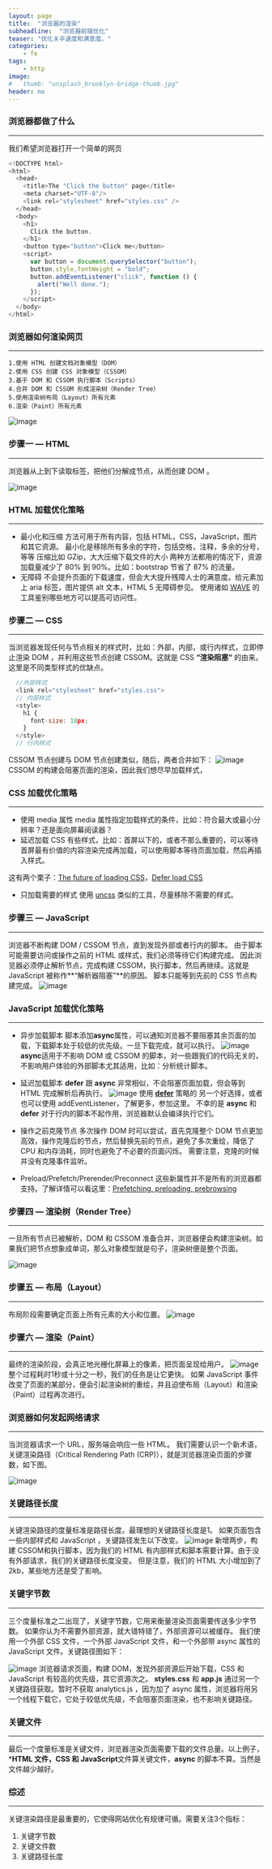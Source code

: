 ```yaml
---
layout: page
title:  "浏览器的渲染"
subheadline:  "浏览器前端优化"
teaser: "优化关乎速度和满意度。"
categories:
    - fe
tags:
    - http
image:
#   thumb: "unsplash_brooklyn-bridge-thumb.jpg"
header: no
---
```


### 浏览器都做了什么
----
  我们希望浏览器打开一个简单的网页

```js
<!DOCTYPE html>
<html>
  <head>
    <title>The "Click the button" page</title>
    <meta charset="UTF-8"/>
    <link rel="stylesheet" href="styles.css" />
  </head>
  <body>
    <h1>
      Click the button.
    </h1>
    <button type="button">Click me</button>
    <script>
      var button = document.querySelector("button");
      button.style.fontWeight = "bold";
      button.addEventListener("click", function () {
        alert("Well done.");
      });
    </script>
  </body>
</html>
```

### 浏览器如何渲染网页
-----

    1.使用 HTML 创建文档对象模型（DOM）
    2.使用 CSS 创建 CSS 对象模型（CSSOM）
    3.基于 DOM 和 CSSOM 执行脚本（Scripts）
    4.合并 DOM 和 CSSOM 形成渲染树（Render Tree）
    5.使用渲染树布局（Layout）所有元素
    6.渲染（Paint）所有元素

![image](/static/img/fe-liu-2.png)

### 步骤一 — HTML
-----

浏览器从上到下读取标签，把他们分解成节点，从而创建 DOM 。

![image](/static/img/fe-liu-1.png)

### HTML 加载优化策略
-----

  - 最小化和压缩
    方法可用于所有内容，包括 HTML，CSS，JavaScript，图片和其它资源。
    最小化是移除所有多余的字符，包括空格，注释，多余的分号，等等
    压缩比如 GZip，大大压缩下载文件的大小
    两种方法都用的情况下，资源加载量减少了 80% 到 90%。比如：bootstrap 节省了 87% 的流量。
  - 无障碍
    不会提升页面的下载速度，但会大大提升残障人士的满意度。给元素加上 aria 标签，图片提供 alt 文本，HTML 5 无障碍参见。
    使用诸如 [WAVE](http://wave.webaim.org/) 的工具鉴别哪些地方可以提高可访问性。

### 步骤二 — CSS
-----

  当浏览器发现任何与节点相关的样式时，比如：外部，内部，或行内样式，立即停止渲染 DOM ，并利用这些节点创建 CSSOM。这就是 CSS **“渲染阻塞“** 的由来。这里是不同类型样式的优缺点。
  ```js
    //外部样式
    <link rel="stylesheet" href="styles.css">
    // 内部样式
    <style>
      h1 {
        font-size: 18px;
      }
    </style>
    // 行内样式
  ```
  CSSOM 节点创建与 DOM 节点创建类似，随后，两者合并如下：
![image](/static/img/fe-liu-3.png)
CSSOM 的构建会阻塞页面的渲染，因此我们想尽早加载样式，

### CSS 加载优化策略
-----

  - 使用 media 属性
media 属性指定加载样式的条件，比如：符合最大或最小分辨率？还是面向屏幕阅读器？
  - 延迟加载 CSS
有些样式，比如：首屏以下的，或者不那么重要的，可以等待首屏最有价值的内容渲染完成再加载，可以使用脚本等待页面加载，然后再插入样式。

这有两个栗子：[The future of loading CSS](https://jakearchibald.com/2016/link-in-body/)，[Defer load CSS](https://www.giftofspeed.com/defer-loading-css/)

  - 只加载需要的样式
使用 [uncss](https://github.com/giakki/uncss) 类似的工具，尽量移除不需要的样式。


### 步骤三 — JavaScript
-----

浏览器不断构建 DOM / CSSOM 节点，直到发现外部或者行内的脚本。
由于脚本可能需要访问或操作之前的 HTML 或样式，我们必须等待它们构建完成。
因此浏览器必须停止解析节点，完成构建 CSSOM，执行脚本，然后再继续。这就是 JavaScript 被称作**“解析器阻塞”**的原因。
脚本只能等到先前的 CSS 节点构建完成。
![image](/static/img/fe-liu-4.png)


### JavaScript 加载优化策略
-----
  - 异步加载脚本
    脚本添加**async**属性，可以通知浏览器不要阻塞其余页面的加载，下载脚本处于较低的优先级。一旦下载完成，就可以执行。
![image](/static/img/fe-liu-5.png)
    **async**适用于不影响 DOM 或 CSSOM 的脚本，对一些跟我们的代码无关的，不影响用户体验的外部脚本尤其适用，比如：分析统计脚本。

  - 延迟加载脚本
    **defer** 跟 **async** 非常相似，不会阻塞页面加载，但会等到 HTML 完成解析后再执行。
![image](/static/img/fe-liu-6.png)
使用 **[defer](https://varvy.com/pagespeed/defer-loading-javascript.html)** 策略的 另一个好选择，或者也可以使用 addEventListener，了解更多，参加这里。
不幸的是 **async** 和 **defer** 对于行内的脚本不起作用，浏览器默认会编译执行它们。
  - 操作之前克隆节点
多次操作 DOM 时可以尝试，首先克隆整个 DOM 节点更加高效，操作克隆后的节点，然后替换先前的节点，避免了多次重绘，降低了 CPU 和内存消耗，同时也避免了不必要的页面闪烁。
需要注意，克隆的时候并没有克隆事件监听。

  - Preload/Prefetch/Prerender/Preconnect
这些新属性并不是所有的浏览器都支持。了解详情可以看这里：[Prefetching, preloading, prebrowsing](https://css-tricks.com/prefetching-preloading-prebrowsing/)

### 步骤四 — 渲染树（Render Tree）
----
一旦所有节点已被解析，DOM 和 CSSOM 准备合并，浏览器便会构建渲染树。如果我们把节点想象成单词，那么对象模型就是句子，渲染树便是整个页面。

![image](/static/img/fe-liu-7.png)

### 步骤五 — 布局（Layout）
----
布局阶段需要确定页面上所有元素的大小和位置。
![image](/static/img/fe-liu-8.png)

### 步骤六 — 渲染（Paint）
----
最终的渲染阶段，会真正地光栅化屏幕上的像素，把页面呈现给用户。
![image](/static/img/fe-liu-9.png)
整个过程耗时1秒或十分之一秒，我们的任务是让它更快。
如果 JavaScript 事件改变了页面的某部分，便会引起渲染树的重绘，并且迫使布局（Layout）和渲染（Paint）过程再次进行。

### 浏览器如何发起网络请求
----
当浏览器请求一个 URL，服务端会响应一些 HTML。
我们需要认识一个新术语，关键渲染路径（Critical Rendering Path (CRP)），就是浏览器渲染页面的步骤数，如下图。

![image](/static/img/fe-liu-10.png)

### 关键路径长度
----
关键渲染路径的度量标准是路径长度。最理想的关键路径长度是1。
如果页面包含一些内部样式和 JavaScript ，关键路径发生以下改变。
![image](/static/img/fe-liu-11.png)
新增两步，构建 CSSOM和执行脚本，因为我们的 HTML 有内部样式和脚本需要计算。由于没有外部请求，我们的关键路径长度没变。
但是注意，我们的 HTML 大小增加到了 2kb，某些地方还是受了影响。

### 关键字节数
----
三个度量标准之二出现了，关键字节数，它用来衡量渲染页面需要传送多少字节数。
如果你认为不需要外部资源，就大错特错了，外部资源可以被缓存。
我们使用一个外部 CSS 文件，一个外部 JavaScript 文件，和一个外部带 async 属性的 JavaScript 文件。关键路径图如下：

![image](/static/img/fe-liu-12.png)
浏览器请求页面，构建 DOM，发现外部资源后开始下载，CSS 和 JavaScript 有较高的优先级，其它资源次之。
**styles.css** 和 **app.js** 通过另一个关键路径获取。暂时不获取 analytics.js ，因为加了 async 属性，浏览器将用另一个线程下载它，它处于较低优先级，不会阻塞页面渲染，也不影响关键路径。

### 关键文件
----
最后一个度量标准是关键文件，浏览器渲染页面需要下载的文件总量。以上例子，***HTML 文件，CSS 和 JavaScript**文件算关键文件，**async** 的脚本不算。当然是文件越少越好。

### 综述
----
关键渲染路径是最重要的，它使得网站优化有规律可循。需要关注3个指标：
1. 关键字节数
2. 关键文件数
3. 关键路径长度









